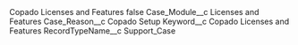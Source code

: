 <?xml version="1.0" encoding="UTF-8"?>
<CustomMetadata xmlns="http://soap.sforce.com/2006/04/metadata" xmlns:xsi="http://www.w3.org/2001/XMLSchema-instance" xmlns:xsd="http://www.w3.org/2001/XMLSchema">
    <label>Copado Licenses and Features</label>
    <protected>false</protected>
    <values>
        <field>Case_Module__c</field>
        <value xsi:type="xsd:string">Licenses and Features</value>
    </values>
    <values>
        <field>Case_Reason__c</field>
        <value xsi:type="xsd:string">Copado Setup</value>
    </values>
    <values>
        <field>Keyword__c</field>
        <value xsi:type="xsd:string">Copado Licenses and Features</value>
    </values>
    <values>
        <field>RecordTypeName__c</field>
        <value xsi:type="xsd:string">Support_Case</value>
    </values>
</CustomMetadata>
